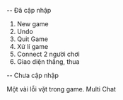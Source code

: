 -- Đã cập nhập

1. New game
2. Undo
3. Quit Game
4. Xử lí game
5. Connect 2 người chơi
6. Giao diện thắng, thua

-- Chưa cập nhập

Một vài lỗi vặt trong game.
Multi Chat

